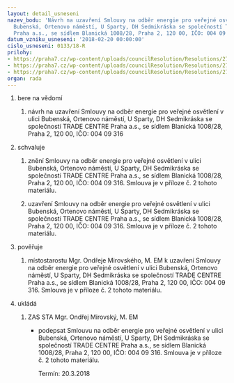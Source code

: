 ```yaml
---
layout: detail_usneseni
nazev_bodu: 'Návrh na uzavření Smlouvy na odběr energie pro veřejné osvětlení v ulici
  Bubenská, Ortenovo náměstí, U Sparty, DH Sedmikráska se společností TRADE CENTRE
  Praha a.s., se sídlem Blanická 1008/28, Praha 2, 120 00, IČO: 004 09 316'
datum_vzniku_usneseni: '2018-02-20 00:00:00'
cislo_usneseni: 0133/18-R
prilohy:
- https://praha7.cz/wp-content/uploads/councilResolution/Resolutions/27207/export/VO_TRADE_CENTRE~327324.docx
- https://praha7.cz/wp-content/uploads/councilResolution/Resolutions/27207/export/VO_Navrh_smlouvy_odber_energie_MC_P7_zverejneni~327322.doc
- https://praha7.cz/wp-content/uploads/councilResolution/Resolutions/27207/export/export~328412.pdf
organ: rada
---
```

<OL class=urzList_view id=urzList>
<LI class=urzClass1><SPAN name="1">bere na vědomí</SPAN>
<OL class="urzOlClass decimal ">
<LI class=urzClass2 style="TEXT-ALIGN: left"><SPAN>
<P>návrh na uzavření Smlouvy na odběr energie pro veřejné osvětlení v ulici Bubenská, Ortenovo náměstí, U Sparty, DH Sedmikráska se společností TRADE CENTRE Praha a.s., se sídlem Blanická 1008/28, Praha 2, 120 00, IČO: 004 09 316</P></SPAN></LI></OL></LI>
<LI class=urzClass1><SPAN name="24">schvaluje</SPAN>
<OL class="urzOlClass decimal ">
<LI class=urzClass2 style="TEXT-ALIGN: left"><SPAN>
<P>znění Smlouvy na odběr&nbsp;energie pro veřejné osvětlení v ulici Bubenská, Ortenovo náměstí, U Sparty, DH Sedmikráska&nbsp;se společností TRADE CENTRE Praha a.s., se sídlem Blanická 1008/28, Praha 2, 120 00, IČO: 004 09 316. Smlouva je v příloze č. 2 tohoto materiálu.</P></SPAN></LI>
<LI class=urzClass2 style="TEXT-ALIGN: left"><SPAN>
<P>uzavření Smlouvy na odběr energie pro veřejné osvětlení v ulici Bubenská, Ortenovo náměstí, U Sparty, DH Sedmikráska&nbsp;se společností TRADE CENTRE Praha a.s., se sídlem Blanická 1008/28, Praha 2, 120 00, IČO: 004 09 316. Smlouva je v příloze č. 2 tohoto materiálu.&nbsp;</P></SPAN></LI></OL></LI>
<LI class=urzClass1><SPAN name="16">pověřuje</SPAN>
<OL class="urzOlClass decimal ">
<LI class=urzClass2 style="TEXT-ALIGN: left"><SPAN>
<P>místostarostu Mgr. Ondřeje Mirovského, M. EM k uzavření Smlouvy na&nbsp;odběr energie pro veřejné osvětlení v ulici Bubenská, Ortenovo náměstí, U Sparty, DH Sedmikráska&nbsp;se společností TRADE CENTRE Praha a.s., se sídlem Blanická 1008/28, Praha 2, 120 00, IČO: 004 09 316. Smlouva je v příloze č. 2 tohoto materiálu.&nbsp;</P></SPAN></LI></OL></LI>
<LI class=urzClass1 id=urzUkoly><SPAN name="1">ukládá</SPAN>
<OL class=urzOlClass>
<LI class=urzClass2><SPAN>
<P>ZAS STA Mgr. Ondřej Mirovský, M. EM</P></SPAN>
<UL class=urzUlClass>
<LI class=urzClass3><SPAN>
<P>podepsat Smlouvu na odběr energie pro veřejné osvětlení v ulici Bubenská, Ortenovo náměstí, U Sparty, DH Sedmikráska se společností TRADE CENTRE Praha a.s., se sídlem Blanická 1008/28, Praha 2, 120 00, IČO: 004 09 316. Smlouva je v příloze č. 2 tohoto materiálu.</P></SPAN><SPAN class=urzUkolTermin>Termín:&nbsp;20.3.2018</SPAN></LI></UL></LI></OL></LI></OL>
